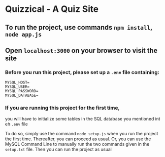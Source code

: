 # Quizzical - A Quiz Site

## To run the project, use commands `npm install`, `node app.js`
## Open `localhost:3000` on your browser to visit the site

### Before you run this project, please set up a `.env` file containing:
```
MYSQL_HOST=
MYSQL_USER=
MYSQL_PASSWORD=
MYSQL_DATABASE=
```

### If you are running this project for the first time,
you will have to initialize some tables in the SQL database you mentioned int eh `.env` file

To do so, simply use the command `node setup.js` when you run the project the first time. Thereafter, you can proceed as usual.
Or, you can use the MySQL Command Line to manually run the two commands given in the `setup.txt` file. Then you can run the project as usual